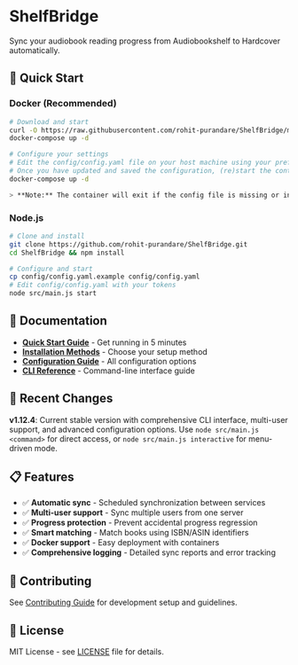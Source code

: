 # ShelfBridge

Sync your audiobook reading progress from Audiobookshelf to Hardcover automatically.

## 🚀 Quick Start

### Docker (Recommended)
```bash
# Download and start
curl -O https://raw.githubusercontent.com/rohit-purandare/ShelfBridge/main/docker-compose.yml
docker-compose up -d

# Configure your settings
# Edit the config/config.yaml file on your host machine using your preferred text editor (e.g., VS Code, nano, vim, Notepad).
# Once you have updated and saved the configuration, (re)start the container:
docker-compose up -d

> **Note:** The container will exit if the config file is missing or invalid. Always edit the config file on your host, not inside the container.
```

### Node.js
```bash
# Clone and install
git clone https://github.com/rohit-purandare/ShelfBridge.git
cd ShelfBridge && npm install

# Configure and start
cp config/config.yaml.example config/config.yaml
# Edit config/config.yaml with your tokens
node src/main.js start
```

## 📖 Documentation

- **[Quick Start Guide](wiki/user-guides/Quick-Start.md)** - Get running in 5 minutes
- **[Installation Methods](wiki/user-guides/Installation-Methods.md)** - Choose your setup method
- **[Configuration Guide](wiki/admin/Configuration-Overview.md)** - All configuration options
- **[CLI Reference](wiki/technical/CLI-Reference.md)** - Command-line interface guide

## 🔄 Recent Changes

**v1.12.4**: Current stable version with comprehensive CLI interface, multi-user support, and advanced configuration options. Use `node src/main.js <command>` for direct access, or `node src/main.js interactive` for menu-driven mode.

## 📋 Features

- ✅ **Automatic sync** - Scheduled synchronization between services
- ✅ **Multi-user support** - Sync multiple users from one server
- ✅ **Progress protection** - Prevent accidental progress regression
- ✅ **Smart matching** - Match books using ISBN/ASIN identifiers
- ✅ **Docker support** - Easy deployment with containers
- ✅ **Comprehensive logging** - Detailed sync reports and error tracking

## 🤝 Contributing

See [Contributing Guide](wiki/developer/Contributing.md) for development setup and guidelines.

## 📄 License

MIT License - see [LICENSE](LICENSE) file for details. 